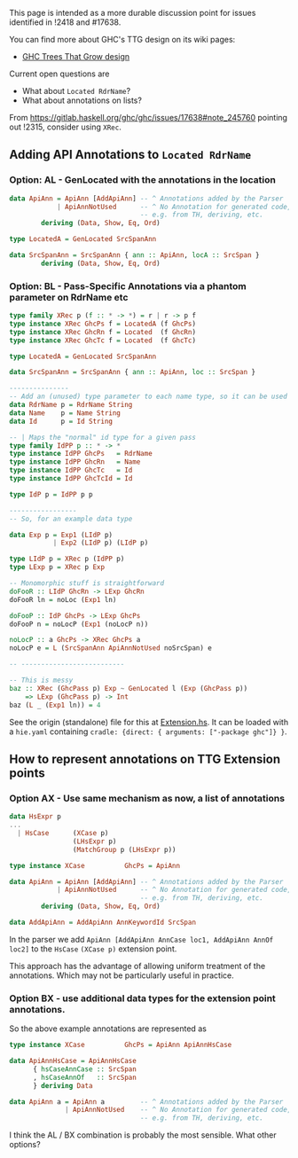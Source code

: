 This page is intended as a more durable discussion point for issues identified in !2418 and #17638.

You can find more about GHC's TTG design on its wiki pages:
* [GHC Trees That Grow design](https://gitlab.haskell.org/ghc/ghc/wikis/implementing-trees-that-grow)

Current open questions are

- What about `Located RdrName`?
- What about annotations on lists?

From https://gitlab.haskell.org/ghc/ghc/issues/17638#note_245760 pointing out !2315, consider using `XRec`.

## Adding API Annotations to `Located RdrName`

### Option: AL - GenLocated with the annotations in the location

```haskell
data ApiAnn = ApiAnn [AddApiAnn] -- ^ Annotations added by the Parser
            | ApiAnnNotUsed      -- ^ No Annotation for generated code,
                                 -- e.g. from TH, deriving, etc.
        deriving (Data, Show, Eq, Ord)

type LocatedA = GenLocated SrcSpanAnn

data SrcSpanAnn = SrcSpanAnn { ann :: ApiAnn, locA :: SrcSpan }
        deriving (Data, Show, Eq, Ord)
```

### Option: BL - Pass-Specific Annotations via a phantom parameter on RdrName etc 

```haskell
type family XRec p (f :: * -> *) = r | r -> p f
type instance XRec GhcPs f = LocatedA (f GhcPs)
type instance XRec GhcRn f = Located  (f GhcRn)
type instance XRec GhcTc f = Located  (f GhcTc)

type LocatedA = GenLocated SrcSpanAnn

data SrcSpanAnn = SrcSpanAnn { ann :: ApiAnn, loc :: SrcSpan }

---------------
-- Add an (unused) type parameter to each name type, so it can be used in `XRec`
data RdrName p = RdrName String
data Name    p = Name String
data Id      p = Id String

-- | Maps the "normal" id type for a given pass
type family IdPP p :: * -> *
type instance IdPP GhcPs   = RdrName
type instance IdPP GhcRn   = Name
type instance IdPP GhcTc   = Id
type instance IdPP GhcTcId = Id

type IdP p = IdPP p p

-----------------
-- So, for an example data type

data Exp p = Exp1 (LIdP p)
           | Exp2 (LIdP p) (LIdP p)

type LIdP p = XRec p (IdPP p)
type LExp p = XRec p Exp

-- Monomorphic stuff is straightforward
doFooR :: LIdP GhcRn -> LExp GhcRn
doFooR ln = noLoc (Exp1 ln)

doFooP :: IdP GhcPs -> LExp GhcPs
doFooP n = noLocP (Exp1 (noLocP n))

noLocP :: a GhcPs -> XRec GhcPs a
noLocP e = L (SrcSpanAnn ApiAnnNotUsed noSrcSpan) e

-- --------------------------

-- This is messy
baz :: XRec (GhcPass p) Exp ~ GenLocated l (Exp (GhcPass p))
    => LExp (GhcPass p) -> Int
baz (L _ (Exp1 ln)) = 4

```

See the origin (standalone) file for this at [Extension.hs](uploads/d8c2264fbabafa75275ffd52f9de4dbf/Extension.hs). It can be loaded with a `hie.yaml` containing `cradle: {direct: { arguments: ["-package ghc"]} }`.

## How to represent annotations on TTG Extension points

### Option AX - Use same mechanism as now, a list of annotations

```haskell
data HsExpr p
...
  | HsCase      (XCase p)
                (LHsExpr p)
                (MatchGroup p (LHsExpr p))

type instance XCase          GhcPs = ApiAnn

data ApiAnn = ApiAnn [AddApiAnn] -- ^ Annotations added by the Parser
            | ApiAnnNotUsed      -- ^ No Annotation for generated code,
                                 -- e.g. from TH, deriving, etc.
        deriving (Data, Show, Eq, Ord)

data AddApiAnn = AddApiAnn AnnKeywordId SrcSpan
```

In the parser we add `ApiAnn [AddApiAnn AnnCase loc1, AddApiAnn AnnOf loc2]` to the `HsCase` `(XCase p)` extension point.

This approach has the advantage of allowing uniform treatment of the annotations. Which may not be particularly useful in practice.

### Option BX - use additional data types for the extension point annotations.

So the above example annotations are represented as

```haskell
type instance XCase          GhcPs = ApiAnn ApiAnnHsCase

data ApiAnnHsCase = ApiAnnHsCase
      { hsCaseAnnCase :: SrcSpan
      , hsCaseAnnOf   :: SrcSpan
      } deriving Data

data ApiAnn a = ApiAnn a         -- ^ Annotations added by the Parser
              | ApiAnnNotUsed    -- ^ No Annotation for generated code,
                                 -- e.g. from TH, deriving, etc.
```

I think the AL / BX combination is probably the most sensible.  What other options?
